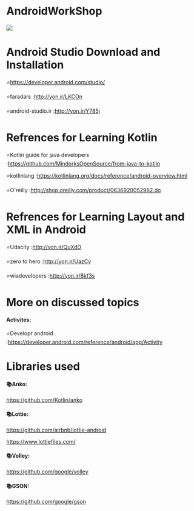 # AndroidWorkShop
![](https://developer.android.com/static/images/kotlin/hero.svg)


# Android Studio Download and Installation

:star:https://developer.android.com/studio/

:star:faradars :http://yon.ir/LKCOn

:star:android-studio.ir :http://yon.ir/Y785j

# Refrences for Learning Kotlin
:star:Kotlin guide for java developers :https://github.com/MindorksOpenSource/from-java-to-kotlin

:star:kotlinlang :https://kotlinlang.org/docs/reference/android-overview.html

:star:O'reilly :http://shop.oreilly.com/product/0636920052982.do

# Refrences for Learning Layout and XML in Android
:star:Udacity :http://yon.ir/QuXdD

:star:zero to hero :http://yon.ir/UazCv

:star:wiadevelopers :http://yon.ir/8kf3s

# More on discussed topics
#### Activites:

:star:Developr android :https://developer.android.com/reference/android/app/Activity

# Libraries used
#### :books:Anko:

https://github.com/Kotlin/anko

#### :books:Lottie:

https://github.com/airbnb/lottie-android

https://www.lottiefiles.com/

#### :books:Volley:

https://github.com/google/volley

#### :books:GSON:

https://github.com/google/gson


